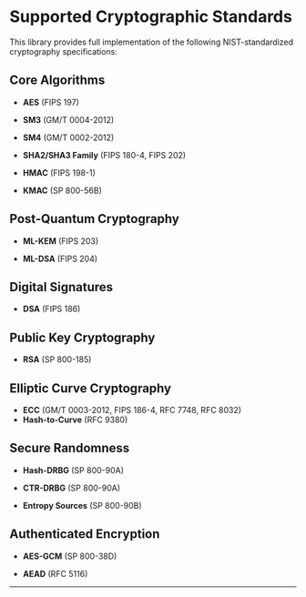 # Supported Cryptographic Standards

This library provides full implementation of the following NIST-standardized cryptography specifications:

## **Core Algorithms**
- **AES** (FIPS 197)  

- **SM3** (GM/T 0004-2012)

- **SM4** (GM/T 0002-2012)

- **SHA2/SHA3 Family** (FIPS 180-4, FIPS 202)  

- **HMAC** (FIPS 198-1)  

- **KMAC** (SP 800-56B)  

## **Post-Quantum Cryptography**
- **ML-KEM** (FIPS 203)  

- **ML-DSA** (FIPS 204)  

## **Digital Signatures**
- **DSA** (FIPS 186)  

## Public Key Cryptography
- **RSA**  (SP 800-185)

## **Elliptic Curve Cryptography**
- **ECC** (GM/T 0003-2012, FIPS 186-4, RFC 7748, RFC 8032)
- **Hash-to-Curve** (RFC 9380)  

## **Secure Randomness**
- **Hash-DRBG** (SP 800-90A)  
 
- **CTR-DRBG** (SP 800-90A)  
 
- **Entropy Sources** (SP 800-90B)

## **Authenticated Encryption**
- **AES-GCM** (SP 800-38D)  
 
- **AEAD** (RFC 5116)  

---